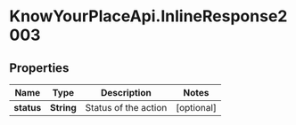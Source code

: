 # KnowYourPlaceApi.InlineResponse2003

## Properties

| Name       | Type       | Description          | Notes      |
| ---------- | ---------- | -------------------- | ---------- |
| **status** | **String** | Status of the action | [optional] |

